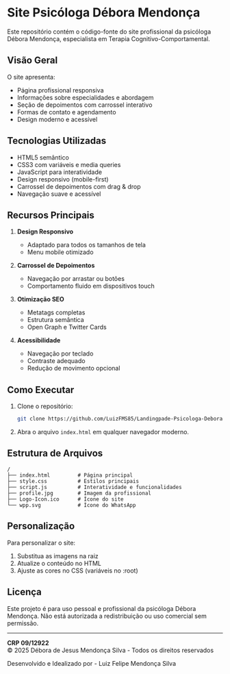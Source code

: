 # Site Psicóloga Débora Mendonça

Este repositório contém o código-fonte do site profissional da psicóloga Débora Mendonça, especialista em Terapia Cognitivo-Comportamental.

## Visão Geral

O site apresenta:
- Página profissional responsiva
- Informações sobre especialidades e abordagem
- Seção de depoimentos com carrossel interativo
- Formas de contato e agendamento
- Design moderno e acessível

## Tecnologias Utilizadas

- HTML5 semântico
- CSS3 com variáveis e media queries
- JavaScript para interatividade
- Design responsivo (mobile-first)
- Carrossel de depoimentos com drag & drop
- Navegação suave e acessível

## Recursos Principais

1. **Design Responsivo**
   - Adaptado para todos os tamanhos de tela
   - Menu mobile otimizado

2. **Carrossel de Depoimentos**
   - Navegação por arrastar ou botões
   - Comportamento fluido em dispositivos touch

3. **Otimização SEO**
   - Metatags completas
   - Estrutura semântica
   - Open Graph e Twitter Cards

4. **Acessibilidade**
   - Navegação por teclado
   - Contraste adequado
   - Redução de movimento opcional

## Como Executar

1. Clone o repositório:
   ```bash
   git clone https://github.com/LuizFMS85/Landingpade-Psicologa-Debora.git
   ```

2. Abra o arquivo `index.html` em qualquer navegador moderno.

## Estrutura de Arquivos

```
/
├── index.html         # Página principal
├── style.css          # Estilos principais
├── script.js          # Interatividade e funcionalidades
├── profile.jpg        # Imagem da profissional
├── Logo-Icon.ico      # Ícone do site
└── wpp.svg            # Ícone do WhatsApp
```

## Personalização

Para personalizar o site:
1. Substitua as imagens na raiz
2. Atualize o conteúdo no HTML
3. Ajuste as cores no CSS (variáveis no :root)

## Licença

Este projeto é para uso pessoal e profissional da psicóloga Débora Mendonça. Não está autorizada a redistribuição ou uso comercial sem permissão.

---

**CRP 09/12922**  
© 2025 Débora de Jesus Mendonça Silva - Todos os direitos reservados

Desenvolvido e Idealizado por - Luiz Felipe Mendonça Silva
